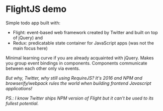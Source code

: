 # FlightJS demo

Simple todo app built with:
- Flight: event-based web framework created by Twitter and built on top of jQuery) and
- Redux: predicatable state container for JavaScript apps (was not the main focus here)

Minimal learning curve if you are already acquainted with jQuery. Makes you group event bindings in components. Components communicate between each other only via events.

*But why, Twitter, why still using RequireJS? It's 2016 and NPM and browserify/webpack rules the world when building frontend Javascript applications!*

*PS.: I know Twitter ships NPM version of Flight but it can't be used to its fullest potential.*
